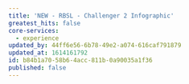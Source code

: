 ```yaml
---
title: 'NEW - RBSL - Challenger 2 Infographic'
greatest_hits: false
core-services:
  - experience
updated_by: 44ff6e56-6b78-49e2-a074-616caf791879
updated_at: 1614161792
id: b84b1a70-58b6-4acc-811b-0a90035a1f36
published: false
---
```

